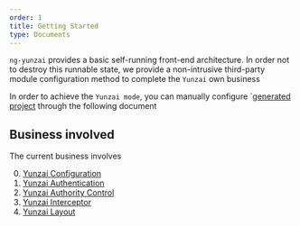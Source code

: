 ```yaml
---
order: 1
title: Getting Started
type: Documents
---
```


`ng-yunzai` provides a basic self-running front-end architecture. In order not to destroy this runnable state, we provide a non-intrusive third-party module configuration method to complete the `Yunzai` own business

In order to achieve the `Yunzai mode`, you can manually configure `[generated project](/docs/getting-started) through the following document

## Business involved

The current business involves

0. [Yunzai Configuration](/bis/config)
1. [Yunzai Authentication](/bis/auth)
2. [Yunzai Authority Control](/bis/acl)
3. [Yunzai Interceptor](/bis/interceotpr)
4. [Yunzai Layout](/bis/layout)
